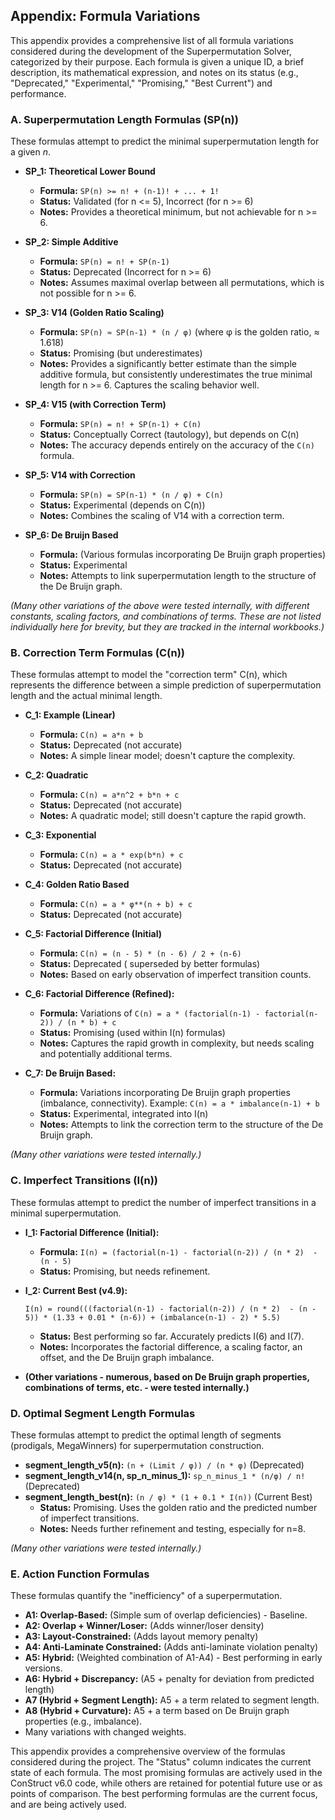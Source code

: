## Appendix: Formula Variations

This appendix provides a comprehensive list of all formula variations considered during the development of the Superpermutation Solver, categorized by their purpose. Each formula is given a unique ID, a brief description, its mathematical expression, and notes on its status (e.g., "Deprecated," "Experimental," "Promising," "Best Current") and performance.

### A. Superpermutation Length Formulas (SP(n))

These formulas attempt to predict the minimal superpermutation length for a given *n*.

*   **SP_1: Theoretical Lower Bound**
    *   **Formula:** `SP(n) >= n! + (n-1)! + ... + 1!`
    *   **Status:** Validated (for n <= 5), Incorrect (for n >= 6)
    *   **Notes:** Provides a theoretical minimum, but not achievable for n >= 6.

*   **SP_2: Simple Additive**
    *   **Formula:** `SP(n) = n! + SP(n-1)`
    *   **Status:** Deprecated (Incorrect for n >= 6)
    *   **Notes:**  Assumes maximal overlap between all permutations, which is not possible for n >= 6.

*   **SP_3: V14 (Golden Ratio Scaling)**
    *   **Formula:** `SP(n) ≈ SP(n-1) * (n / φ)`  (where φ is the golden ratio, ≈ 1.618)
    *   **Status:** Promising (but underestimates)
    *   **Notes:**  Provides a significantly better estimate than the simple additive formula, but consistently underestimates the true minimal length for n >= 6.  Captures the scaling behavior well.

*   **SP_4: V15 (with Correction Term)**
    *   **Formula:** `SP(n) = n! + SP(n-1) + C(n)`
    *   **Status:**  Conceptually Correct (tautology), but depends on C(n)
    *   **Notes:**  The accuracy depends entirely on the accuracy of the `C(n)` formula.

*   **SP_5: V14 with Correction**
    *   **Formula:** `SP(n) = SP(n-1) * (n / φ) + C(n)`
    *   **Status:** Experimental (depends on C(n))
    *   **Notes:** Combines the scaling of V14 with a correction term.

*   **SP_6: De Bruijn Based**
    *   **Formula:**  (Various formulas incorporating De Bruijn graph properties)
    *   **Status:** Experimental
    *   **Notes:**  Attempts to link superpermutation length to the structure of the De Bruijn graph.

*(Many other variations of the above were tested internally, with different constants, scaling factors, and combinations of terms. These are not listed individually here for brevity, but they are tracked in the internal workbooks.)*

### B. Correction Term Formulas (C(n))

These formulas attempt to model the "correction term" C(n), which represents the difference between a simple prediction of superpermutation length and the actual minimal length.

*   **C_1: Example (Linear)**
    *   **Formula:** `C(n) = a*n + b`
    *   **Status:** Deprecated (not accurate)
    *   **Notes:**  A simple linear model; doesn't capture the complexity.

*   **C_2: Quadratic**
    *   **Formula:** `C(n) = a*n^2 + b*n + c`
    *   **Status:** Deprecated (not accurate)
    *   **Notes:**  A quadratic model; still doesn't capture the rapid growth.

*   **C_3: Exponential**
    *   **Formula:** `C(n) = a * exp(b*n) + c`
    *   **Status:** Deprecated (not accurate)

*   **C_4: Golden Ratio Based**
    *   **Formula:** `C(n) = a * φ**(n + b) + c`
    *   **Status:** Deprecated (not accurate)

*   **C_5: Factorial Difference (Initial)**
    *   **Formula:** `C(n) = (n - 5) * (n - 6) / 2 + (n-6)`
    *   **Status:** Deprecated ( superseded by better formulas)
    *  **Notes:** Based on early observation of imperfect transition counts.

*   **C_6: Factorial Difference (Refined):**
    *  **Formula:**  Variations of  `C(n) = a * (factorial(n-1) - factorial(n-2)) / (n * b) + c`
    *   **Status:** Promising (used within I(n) formulas)
    *   **Notes:**  Captures the rapid growth in complexity, but needs scaling and potentially additional terms.

*   **C_7: De Bruijn Based:**
    *   **Formula:** Variations incorporating De Bruijn graph properties (imbalance, connectivity).  Example: `C(n) = a * imbalance(n-1) + b`
    *   **Status:** Experimental, integrated into I(n)
    *   **Notes:**  Attempts to link the correction term to the structure of the De Bruijn graph.

*(Many other variations were tested internally.)*

### C. Imperfect Transitions (I(n))

These formulas attempt to predict the number of imperfect transitions in a minimal superpermutation.

*   **I_1: Factorial Difference (Initial):**
    * **Formula:** `I(n) = (factorial(n-1) - factorial(n-2)) / (n * 2)  - (n - 5)`
    * **Status:** Promising, but needs refinement.

* **I_2: Current Best (v4.9):**
    ```
    I(n) = round(((factorial(n-1) - factorial(n-2)) / (n * 2)  - (n - 5)) * (1.33 + 0.01 * (n-6)) + (imbalance(n-1) - 2) * 5.5)
    ```
    *   **Status:** Best performing so far. Accurately predicts I(6) and I(7).
    *   **Notes:** Incorporates the factorial difference, a scaling factor, an offset, and the De Bruijn graph imbalance.

*   **(Other variations - numerous, based on De Bruijn graph properties, combinations of terms, etc. - were tested internally.)**

### D. Optimal Segment Length Formulas

These formulas attempt to predict the optimal length of segments (prodigals, MegaWinners) for superpermutation construction.

*   **segment_length_v5(n):**  `(n + (Limit / φ)) / (n * φ)`  (Deprecated)
*   **segment_length_v14(n, sp_n_minus_1):** `sp_n_minus_1 * (n/φ) / n!` (Deprecated)
*   **segment_length_best(n):** `(n / φ) * (1 + 0.1 * I(n))` (Current Best)
    *   **Status:** Promising.  Uses the golden ratio and the predicted number of imperfect transitions.
    *   **Notes:**  Needs further refinement and testing, especially for n=8.

*(Many other variations were tested internally.)*

### E. Action Function Formulas

These formulas quantify the "inefficiency" of a superpermutation.

*   **A1: Overlap-Based:**  (Simple sum of overlap deficiencies) - Baseline.
*   **A2: Overlap + Winner/Loser:** (Adds winner/loser density)
*   **A3: Layout-Constrained:** (Adds layout memory penalty)
*   **A4: Anti-Laminate Constrained:** (Adds anti-laminate violation penalty)
*   **A5: Hybrid:** (Weighted combination of A1-A4) - Best performing in early versions.
*   **A6: Hybrid + Discrepancy:** (A5 + penalty for deviation from predicted length)
* **A7 (Hybrid + Segment Length):** A5 + a term related to segment length.
* **A8 (Hybrid + Curvature):**  A5 + a term based on De Bruijn graph properties (e.g., imbalance).
* Many variations with changed weights.

This appendix provides a comprehensive overview of the formulas considered during the project.  The "Status" column indicates the current state of each formula. The most promising formulas are actively used in the ConStruct v6.0 code, while others are retained for potential future use or as points of comparison. The best performing formulas are the current focus, and are being actively used.